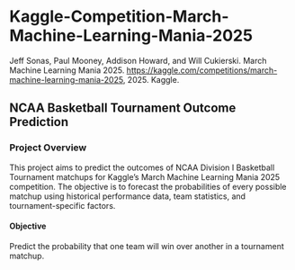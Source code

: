 # Kaggle-Competition-March-Machine-Learning-Mania-2025
Jeff Sonas, Paul Mooney, Addison Howard, and Will Cukierski. March Machine Learning Mania 2025. https://kaggle.com/competitions/march-machine-learning-mania-2025, 2025. Kaggle.

## NCAA Basketball Tournament Outcome Prediction
### Project Overview
This project aims to predict the outcomes of NCAA Division I Basketball Tournament matchups for Kaggle’s March Machine Learning Mania 2025 competition. The objective is to forecast the probabilities of every possible matchup using historical performance data, team statistics, and tournament-specific factors.
#### Objective
Predict the probability that one team will win over another in a tournament matchup.
